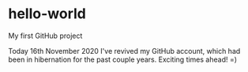 # hello-world
My first GitHub project

Today 16th November 2020 I've revived my GitHub account, which had been in hibernation for the past couple years. Exciting times ahead! =)

